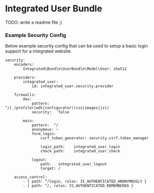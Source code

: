 Integrated User Bundle
=====

TODO: write a readme file ;)

### Example Security Config

Below example security config that can be used to setup a basic login support
for a integrated website.

	security:
		encoders:
			Integrated\Bundle\UserBundle\Model\User: sha512

		providers:
			integrated_user:
				id: integrated_user.security.provider

		firewalls:
			dev:
				pattern:    ^/(_(profiler|wdt|configurator)|css|images|js)/
				security:   false

			main:
				pattern:  ^/
				anonymous: ~
				form_login:
					csrf_token_generator: security.csrf.token_manager

					login_path:    integrated_user_login
					check_path:    integrated_user_check

				logout:
					path:   integrated_user_logout
					target: /

		access_control:
			- { path: ^/login, roles: IS_AUTHENTICATED_ANONYMOUSLY }
			- { path: ^/, roles: IS_AUTHENTICATED_REMEMBERED }
